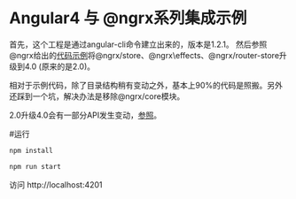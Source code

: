 # Angular4 与 @ngrx系列集成示例

首先，这个工程是通过angular-cli命令建立出来的，版本是1.2.1。 然后参照@ngrx给出的[代码示例](https://github.com/ngrx/example-app)将@ngrx/store、@ngrx\effects、@ngrx/router-store升级到4.0 (原来的是2.0)。

相对于示例代码，除了目录结构稍有变动之外，基本上90%的代码是照搬。另外还踩到一个坑，解决办法是移除@ngrx/core模块。

2.0升级4.0会有一部分API发生变动，[参照](https://github.com/ngrx/platform/blob/master/MIGRATION.md)。



#运行
```bash
npm install 

npm run start
```
访问 http://localhost:4201
